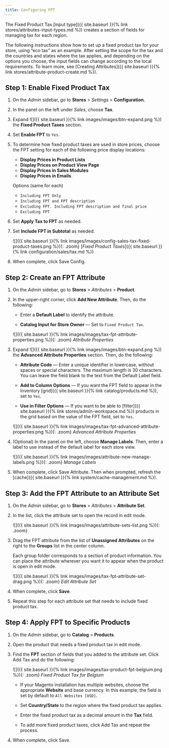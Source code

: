 ```yaml
---
title: Configuring FPT
---
```


The Fixed Product Tax [input type]({{ site.baseurl }}{% link stores/attributes-input-types.md %}) creates a section of fields for managing tax for each region.

The following instructions show how to set up a fixed product tax for your store, using “eco tax” as an example. After setting the scope for the tax and the countries and states where the tax applies, and depending on the options you choose, the input fields can change according to the local requirements. To learn more, see [Creating Attributes]({{ site.baseurl }}{% link stores/attribute-product-create.md %}).

## Step 1: Enable Fixed Product Tax

1. On the _Admin_ sidebar, go to **Stores** > _Settings_ > **Configuration**.

1. In the panel on the left under _Sales_, choose **Tax**.

1. Expand ![]({{ site.baseurl }}{% link images/images/btn-expand.png %}) the **Fixed Product Taxes** section.

1. Set **Enable FPT** to `Yes`.

1. To determine how fixed product taxes are used in store prices, choose the FPT setting for each of the following price display locations:

   - **Display Prices in Product Lists**
   - **Display Prices on Product View Page**
   - **Display Prices in Sales Modules**
   - **Display Prices in Emails**.

    Options (same for each)

     - `Including FPT Only`
     - `Including FPT and FPT description`
     - `Excluding FPT. Including FPT description and final price`
     - `Excluding FPT`

1. Set **Apply Tax to FPT** as needed.

1. Set **Include FPT in Subtotal** as needed.

    ![]({{ site.baseurl }}{% link images/images/config-sales-tax-fixed-product-taxes.png %}){: .zoom}
    [_Fixed Product Taxes_]({{ site.baseurl }}{% link configuration/sales/tax.md %})

1. When complete, click <span class="btn">Save Config</span>.

## Step 2: Create an FPT Attribute

1. On the _Admin_ sidebar, go to **Stores** > _Attributes_ > **Product**.

1. In the upper-right corner, click **Add New Attribute**. Then, do the following:

   - Enter a **Default Label** to identify the attribute.

   - **Catalog Input for Store Owner** — Set to `Fixed Product Tax`.

    ![]({{ site.baseurl }}{% link images/images/tax-fpt-attribute-properties.png %}){: .zoom}
    _Attribute Properties_

1. Expand ![]({{ site.baseurl }}{% link images/images/btn-expand.png %}) the **Advanced Attribute Properties** section. Then, do the following:

   - **Attribute Code** — Enter a unique identifier in lowercase, without spaces or special characters. The maximum length is 30 characters. You can leave the field blank to the text from the Default Label field.

   - **Add to Column Options** — If you want the FPT field to appear in the Inventory [grid]({{ site.baseurl }}{% link catalog/products.md %}), set to `Yes`.

   - **Use in Filter Options** — If you want to be able to [filter]({{ site.baseurl }}{% link stores/admin-workspace.md %}) products in the grid based on the value of the FPT field, set to `Yes`.

    ![]({{ site.baseurl }}{% link images/images/tax-fpt-advanced-attribute-properties.png %}){: .zoom}
    _Advanced Attribute Properties_

1. (Optional) In the panel on the left, choose **Manage Labels**. Then, enter a label to use instead of the default label for each store view.

    ![]({{ site.baseurl }}{% link images/images/attribute-new-manage-labels.png %}){: .zoom}
    _Manage Labels_

1. When complete, click <span class="btn">Save Attribute</span>. Then when prompted, refresh the [cache]({{ site.baseurl }}{% link system/cache-management.md %}).

## Step 3: Add the FPT Attribute to an Attribute Set

1. On the _Admin_ sidebar, go to **Stores** > _Attributes_ > **Attribute Set**.

1. In the list, click the attribute set to open the record in edit mode.

    ![]({{ site.baseurl }}{% link images/images/attribute-sets-list.png %}){: .zoom}

1. Drag the FPT attribute from the list of **Unassigned Attributes** on the right to the **Groups** list in the center column.

    Each group folder corresponds to a section of product information. You can place the attribute wherever you want it to appear when the product is open in edit mode.

    ![]({{ site.baseurl }}{% link images/images/tax-fpt-attribute-set-drag.png %}){: .zoom}
    _Edit Attribute Set_

1. When complete, click **Save**.

1. Repeat this step for each attribute set that needs to include fixed product tax.

## Step 4: Apply FPT to Specific Products

1. On the _Admin_ sidebar, go to **Catalog** > **Products**.

1. Open the product that needs a fixed product tax in edit mode.

1. Find the **FPT** section of fields that you added to the attribute set. Click <span class="btn">Add Tax</span> and do the following:

    ![]({{ site.baseurl }}{% link images/images/tax-product-fpt-belgium.png %}){: .zoom}
    _Fixed Product Tax for Belgium_

   - If your Magento installation has multiple websites, choose the appropriate **Website** and base currency. In this example, the field is set by default to `All Websites [USD]`.

   - Set **Country/State** to the region where the fixed product tax applies.

   - Enter the fixed product tax as a decimal amount in the **Tax** field.

   - To add more fixed product taxes, click <span class="btn">Add Tax</span> and repeat the process.

1. When complete, click <span class="btn">Save</span>.

